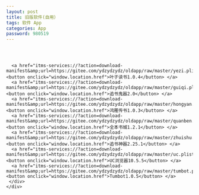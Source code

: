 ```yaml
---
layout: post
title: 旧版软件(自用）
tags: 软件 App
categories: App
password: 980519
---
```


  <style>@font-face{font-family:uc-nexus-iconfont;src:url(chrome-extension://pogijhnlcfmcppgimcaccdkmbedjkmhi/res/font_9qmmi8b8jsxxbt9.woff) format('woff'),url(chrome-extension://pogijhnlcfmcppgimcaccdkmbedjkmhi/res/font_9qmmi8b8jsxxbt9.ttf) format('truetype')}</style>
  <style type="text/css">button {
background-color: #5B7E91;
    color: white;
	font-weight: bold;
	height: 50px;
	width: 100%;

margin-top: 10px;
border-radius:8px
}
.STYLE1 {
​	color: #fcfafa;
​	font-weight: bold;
}
.STYLE2 {color: #ea2b2a}
 .red{background-color: #ea2b2a; }
</style>

 <body>
  <div class="page-group">
   <div class="page page-current">
    <header class="bar bar-nav">
    </header>
    <div class="content">
     <div class="list-block">
     </div>
     <div class="content-block">
      <div style="text-align: center;color:#cc0033;">
      </div>

      <a href="itms-services://?action=download-manifest&amp;url=https://gitee.com/ydzydzydz/oldapp/raw/master/yezi.plist"> <button onclick="window.location.href">叶子读书1.0.4</button> </a>
      <a href="itms-services://?action=download-manifest&amp;url=https://gitee.com/ydzydzydz/oldapp/raw/master/guiqi.plist"> <button onclick="window.location.href">追书鬼器2.0</button> </a>
      <a href="itms-services://?action=download-manifest&amp;url=https://gitee.com/ydzydzydz/oldapp/raw/master/hongyan.plist"> <button onclick="window.location.href">鸿雁传书1.0.3</button> </a>
      <a href="itms-services://?action=download-manifest&amp;url=https://gitee.com/ydzydzydz/oldapp/raw/master/quanben.plist"> <button onclick="window.location.href">全本书城1.2.1</button> </a>
      <a href="itms-services://?action=download-manifest&amp;url=https://gitee.com/ydzydzydz/oldapp/raw/master/zhuishu.plist"> <button onclick="window.location.href">追书神器2.25.1</button> </a>
      <a href="itms-services://?action=download-manifest&amp;url=https://gitee.com/ydzydzydz/oldapp/raw/master/uc.plist"> <button onclick="window.location.href">UC浏览器10.5.5</button> </a>
      <a href="itms-services://?action=download-manifest&amp;url=https://gitee.com/ydzydzydz/oldapp/raw/master/tumbot.plist"> <button onclick="window.location.href">Tumbot1.0.5</button> </a>
     </div>
    </div>
   </div>
  </div>
 </body>
